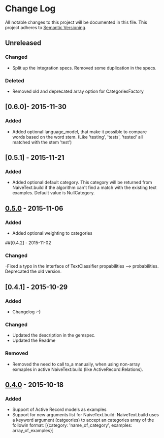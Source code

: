 # Change Log
All notable changes to this project will be documented in this file.
This project adheres to [Semantic Versioning](http://semver.org/).

## Unreleased
### Changed
- Split up the integration specs. Removed some duplication in the specs.
### Deleted
- Removed old and deprecated array option for CategoriesFactory

## [0.6.0]- 2015-11-30
### Added
- Added optional language_model, that make it possible to compare words based on the word stem. (Like 'testing', 'tests', 'tested' all matched with the stem 'test')

## [0.5.1] - 2015-11-21
### Added
- Added optional default category. This category will be returned from NaiveText.build if the algorithm can't find a match with the existing text examples. Default value is NullCategory.

## [0.5.0] - 2015-11-06
### Added
- Added optional weighting to categories

##[0.4.2] - 2015-11-02
### Changed
-Fixed a typo in the interface of TextClassifier propabilities --> probabilities. Deprecated the old version.

## [0.4.1] - 2015-10-29
### Added
- Changelog :-)

### Changed
- Updated the description in the gemspec.
- Updated the Readme

### Removed
- Removed the need to call to_a manually, when using non-array exmaples in active NaiveText:build (like ActiveRecord:Relations).

## [0.4.0] - 2015-10-18
### Added
- Support of Active Record models as examples
- Support for new arguments list for NaiveText.build: NaiveText.build uses a keyword argument (catgeories) to accept an categories array of the followin format: [{category: 'name_of_category', examples: array_of_examples}]


[Unreleased]: https://github.com/RicciFlowing/NaiveText/compare/v0.4.0...HEAD
[0.5.0]: https://github.com/RicciFlowing/NaiveText/compare/v0.1.0...v0.5.0
[0.4.0]: https://github.com/RicciFlowing/NaiveText/compare/v0.1.0...v0.4.0
